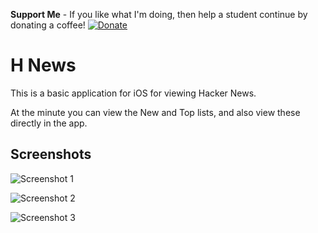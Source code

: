 **Support Me** - If you like what I'm doing, then help a student continue by donating a coffee! [![Donate](https://img.shields.io/badge/Donate-PayPal-green.svg)](https://www.paypal.me/ChrisHannah/5)

# H News

This is a basic application for iOS for viewing Hacker News.

At the minute you can view the New and Top lists, and also view these directly in the app.

## Screenshots

![Screenshot 1](http://i.imgur.com/xEWZzLL.png)

![Screenshot 2](http://i.imgur.com/s1CDUMI.png)

![Screenshot 3](http://i.imgur.com/CNQCkZi.png)
